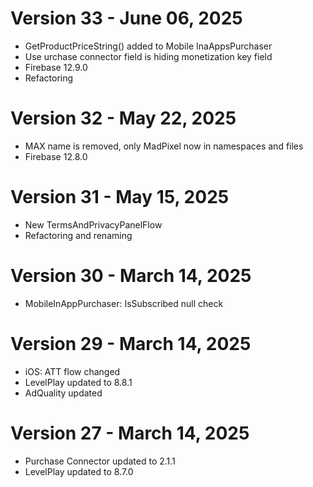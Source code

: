 ﻿# Version 33 - June 06, 2025
* GetProductPriceString() added to Mobile InaAppsPurchaser
* Use urchase connector field is hiding monetization key field
* Firebase 12.9.0
* Refactoring

# Version 32 - May 22, 2025
* MAX name is removed, only MadPixel now in namespaces and files
* Firebase 12.8.0

# Version 31 - May 15, 2025
* New TermsAndPrivacyPanelFlow
* Refactoring and renaming

# Version 30 - March 14, 2025
* MobileInAppPurchaser: IsSubscribed null check

# Version 29 - March 14, 2025
* iOS: ATT flow changed
* LevelPlay updated to 8.8.1
* AdQuality updated

# Version 27 - March 14, 2025
* Purchase Connector updated to 2.1.1
* LevelPlay updated to 8.7.0